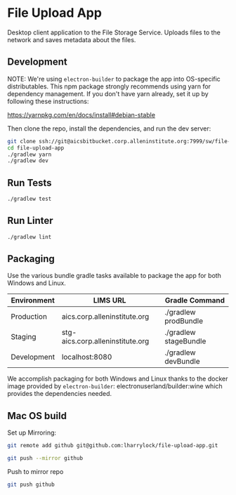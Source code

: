 # File Upload App

Desktop client application to the File Storage Service. Uploads files to the network
and saves metadata about the files. 

## Development

NOTE:
We're using `electron-builder` to package the app into OS-specific distributables.
This npm package strongly recommends using yarn for dependency management. If you don't have
yarn already, set it up by following these instructions:

https://yarnpkg.com/en/docs/install#debian-stable

Then clone the repo, install the dependencies, and run the dev server:

```bash
git clone ssh://git@aicsbitbucket.corp.alleninstitute.org:7999/sw/file-upload-app.git
cd file-upload-app
./gradlew yarn
./gradlew dev
```

## Run Tests

```bash
./gradlew test
```

## Run Linter

```bash
./gradlew lint
```

## Packaging

Use the various bundle gradle tasks available to package the app for both Windows and Linux. 

| Environment | LIMS URL                         | Gradle Command             |
| ----------- | -------------------------------- |----------------------------|
| Production  | aics.corp.alleninstitute.org     | ./gradlew prodBundle       |
| Staging     | stg-aics.corp.alleninstitute.org | ./gradlew stageBundle      |
| Development | localhost:8080                   | ./gradlew devBundle        |

We accomplish packaging for both Windows and Linux thanks to the docker image provided by `electron-builder`: electronuserland/builder:wine
which provides the dependencies needed.

## Mac OS build

Set up Mirroring:
```bash
git remote add github git@github.com:lharrylock/file-upload-app.git

git push --mirror github
```

Push to mirror repo
```bash
git push github
```

